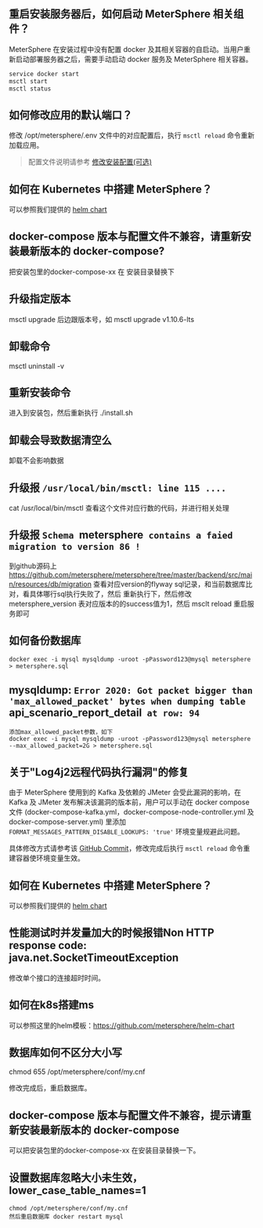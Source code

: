 ## 重启安装服务器后，如何启动 MeterSphere 相关组件？

MeterSphere 在安装过程中没有配置 docker 及其相关容器的自启动。当用户重新启动部署服务器之后，需要手动启动 docker 服务及 MeterSphere 相关容器。

```bash
service docker start
msctl start
msctl status
```

## 如何修改应用的默认端口？

修改 /opt/metersphere/.env 文件中的对应配置后，执行 `msctl reload` 命令重新加载应用。

> 配置文件说明请参考 [修改安装配置(可选)](/installation/offline_installation/#_4)

## 如何在 Kubernetes 中搭建 MeterSphere？

可以参照我们提供的 [helm chart](https://github.com/metersphere/helm-chart)


## docker-compose 版本与配置文件不兼容，请重新安装最新版本的 docker-compose?

把安装包里的docker-compose-xx 在 安装目录替换下

## 升级指定版本

msctl upgrade 后边跟版本号，如 msctl upgrade v1.10.6-lts

## 卸载命令

msctl uninstall -v 

## 重新安装命令

进入到安装包，然后重新执行 ./install.sh

## 卸载会导致数据清空么

卸载不会影响数据

## 升级报 `/usr/local/bin/msctl: line 115 ....`

cat /usr/local/bin/msctl 查看这个文件对应行数的代码，并进行相关处理

## 升级报 `Schema `metersphere` contains a faied migration to version 86 !`

到github源码上 https://github.com/metersphere/metersphere/tree/master/backend/src/main/resources/db/migration
查看对应version的flyway sql记录，和当前数据库比对，看具体哪行sql执行失败了，然后 重新执行下，然后修改metersphere_version
表对应版本的的success值为1，然后 msclt reload 重启服务即可

## 如何备份数据库

```
docker exec -i mysql mysqldump -uroot -pPassword123@mysql metersphere > metersphere.sql
```

## mysqldump: `Error 2020: Got packet bigger than 'max_allowed_packet' bytes when dumping table `api_scenario_report_detail` at row: 94`

```
添加max_allowed_packet参数，如下
docker exec -i mysql mysqldump -uroot -pPassword123@mysql metersphere --max_allowed_packet=2G > metersphere.sql
```

## 关于"Log4j2远程代码执行漏洞"的修复

由于 MeterSphere 使用到的 Kafka 及依赖的 JMeter 会受此漏洞的影响，在 Kafka 及 JMeter 发布解决该漏洞的版本前，用户可以手动在 docker compose 文件 (docker-compose-kafka.yml，docker-compose-node-controller.yml 及 docker-compose-server.yml) 里添加 `FORMAT_MESSAGES_PATTERN_DISABLE_LOOKUPS: 'true'` 环境变量规避此问题。

具体修改方式请参考该 [GitHub Commit](https://github.com/metersphere/installer/commit/36a60b09117d17735eeadc36af2dc9b5e67a54f7?diff=unified)，修改完成后执行 `msctl reload` 命令重建容器使环境变量生效。

## 如何在 Kubernetes 中搭建 MeterSphere？
可以参照我们提供的 [helm chart](https://github.com/metersphere/helm-chart)

## 性能测试时并发量加大的时候报错Non HTTP response code: java.net.SocketTimeoutException

修改单个接口的连接超时时间。

## 如何在k8s搭建ms

可以参照这里的helm模板：https://github.com/metersphere/helm-chart

## 数据库如何不区分大小写

chmod 655 /opt/metersphere/conf/my.cnf 

修改完成后，重启数据库。

## docker-compose 版本与配置文件不兼容，提示请重新安装最新版本的 docker-compose

可以把安装包里的docker-compose-xx 在安装目录替换一下。

## 设置数据库忽略大小未生效，lower_case_table_names=1

```
chmod /opt/metersphere/conf/my.cnf 
然后重启数据库 docker restart mysql
```